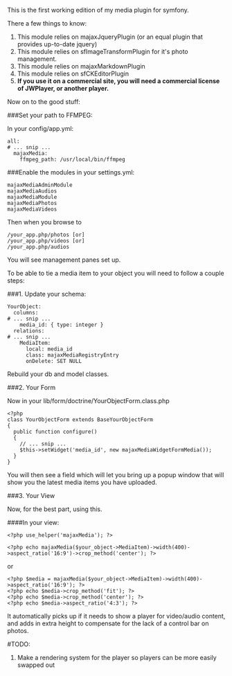 This is the first working edition of my media plugin for symfony.

There a few things to know:

1. This module relies on majaxJqueryPlugin (or an equal plugin that provides up-to-date jquery)
2. This module relies on sfImageTransformPlugin for it's photo management.
3. This	module relies on majaxMarkdownPlugin
4. This	module relies on sfCKEditorPlugin
5. **If you use it on a commercial site, you will need a commercial license of JWPlayer, or another player.**

Now on to the good stuff:

###Set your path to FFMPEG:

In your config/app.yml:

    all:
    # ... snip ...
      majaxMedia:
        ffmpeg_path: /usr/local/bin/ffmpeg


###Enable the modules in your settings.yml:

    majaxMediaAdminModule
    majaxMediaAudios
    majaxMediaModule
    majaxMediaPhotos
    majaxMediaVideos


Then when you browse to 

    /your_app.php/photos [or]
    /your_app.php/videos [or]
    /your_app.php/audios

You will see management panes set up.

To be able to tie a media item to your object you will need to follow a couple steps:

###1. Update your schema:

    YourObject:
      columns:
    # ... snip ...
        media_id: { type: integer }
      relations:
    # ... snip ...
        MediaItem:
          local: media_id
          class: majaxMediaRegistryEntry
          onDelete: SET NULL


Rebuild your db and model classes.

###2. Your Form

Now in your lib/form/doctrine/YourObjectForm.class.php

    <?php
    class YourObjectForm extends BaseYourObjectForm
    {
      public function configure()
      {
        // ... snip ...
        $this->setWidget('media_id', new majaxMediaWidgetFormMedia());
      }
    }



You will then see a field which will let you bring up a popup window that will show you the latest media items you have uploaded.


###3. Your View

Now, for the best part, using this.

####In your view:

    <?php use_helper('majaxMedia'); ?>

    <?php echo majaxMedia($your_object->MediaItem)->width(400)->aspect_ratio('16:9')->crop_method('center'); ?>

or

    <?php $media = majaxMedia($your_object->MediaItem)->width(400)->aspect_ratio('16:9'); ?>
    <?php echo $media->crop_method('fit'); ?>
    <?php echo $media->crop_method('center'); ?>
    <?php echo $media->aspect_ratio('4:3'); ?>


It automatically picks up if it needs to show a player for video/audio content, and adds in extra height to compensate for the lack of a control bar on photos.


#TODO:

1. Make a rendering system for the player so players can be more easily swapped out

